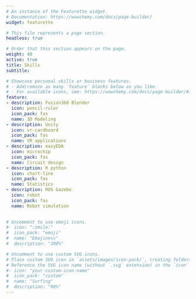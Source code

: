 ```yaml
---
# An instance of the Featurette widget.
# Documentation: https://wowchemy.com/docs/page-builder/
widget: featurette

# This file represents a page section.
headless: true

# Order that this section appears on the page.
weight: 40
active: true
title: Skills
subtitle:

# Showcase personal skills or business features.
# - Add/remove as many `feature` blocks below as you like.
# - For available icons, see: https://wowchemy.com/docs/page-builder/#icons
feature:
- description: Fusion360 Blender
  icon: pencil-ruler
  icon_pack: fas
  name: 3D Modeling
- description: Unity
  icon: vr-cardboard
  icon_pack: fas
  name: VR applications
- description: easyEDA
  icon: microchip
  icon_pack: fas
  name: Circuit design
- description: R python
  icon: chart-line
  icon_pack: fas
  name: Statistics
- description: ROS Gazebo
  icon: robot
  icon_pack: fas
  name: Robot simulation
  

# Uncomment to use emoji icons.
#- icon: ":smile:"
#  icon_pack: "emoji"
#  name: "Emojiness"
#  description: "100%"  

# Uncomment to use custom SVG icons.
# Place custom SVG icon in `assets/images/icon-pack/`, creating folders if necessary.
# Reference the SVG icon name (without `.svg` extension) in the `icon` field.
#- icon: "your-custom-icon-name"
#  icon_pack: "custom"
#  name: "Surfing"
#  description: "90%"
---
```

